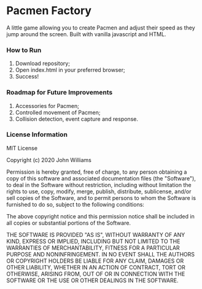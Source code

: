 # Pacmen Factory
A little game allowing you to create Pacmen and adjust their speed as they jump around the screen. Built with vanilla javascript and HTML.

### How to Run
1. Download repository;
2. Open index.html in your preferred browser;
3. Success! 

### Roadmap for Future Improvements
1. Accessories for Pacmen;
2. Controlled movement of Pacmen;
3. Collision detection, event capture and response.

### License Information
MIT License

Copyright (c) 2020 John Williams

Permission is hereby granted, free of charge, to any person obtaining a copy
of this software and associated documentation files (the "Software"), to deal
in the Software without restriction, including without limitation the rights
to use, copy, modify, merge, publish, distribute, sublicense, and/or sell
copies of the Software, and to permit persons to whom the Software is
furnished to do so, subject to the following conditions:

The above copyright notice and this permission notice shall be included in all
copies or substantial portions of the Software.

THE SOFTWARE IS PROVIDED "AS IS", WITHOUT WARRANTY OF ANY KIND, EXPRESS OR
IMPLIED, INCLUDING BUT NOT LIMITED TO THE WARRANTIES OF MERCHANTABILITY,
FITNESS FOR A PARTICULAR PURPOSE AND NONINFRINGEMENT. IN NO EVENT SHALL THE
AUTHORS OR COPYRIGHT HOLDERS BE LIABLE FOR ANY CLAIM, DAMAGES OR OTHER
LIABILITY, WHETHER IN AN ACTION OF CONTRACT, TORT OR OTHERWISE, ARISING FROM,
OUT OF OR IN CONNECTION WITH THE SOFTWARE OR THE USE OR OTHER DEALINGS IN THE
SOFTWARE.



